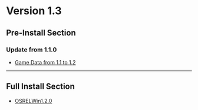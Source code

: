# Version 1.3

## Pre-Install Section

### Update from 1.1.0

- [Game Data from 1.1 to 1.2](https://autopatchhk.yuanshen.com/client_app/update/hk4e_global/10/1.1.0_1.2.0_diff_05iLh6TP.zip)

----

## Full Install Section

- [OSRELWin1.2.0](https://autopatchhk.yuanshen.com/client_app/pc_mihoyo/20201223_267c0ad2673e87a2/GenshinImpact_1.2.0.zip)
